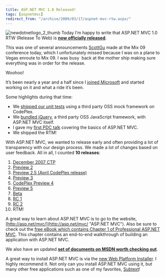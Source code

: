 ```yaml
---
title: ASP.NET MVC 1.0 Released!
tags: [aspnetmvc]
redirect_from: "/archive/2009/03/17/aspnet-mvc-rtw.aspx/"
---
```


![newdotnetlogo\_2\_thumb](https://haacked.com/images/haacked_com/WindowsLiveWriter/ASP.NETMVC1.0Released_D6B8/newdotnetlogo_2_thumb_3.png "newdotnetlogo_2_thumb")
Today I’m happy to write that ASP.NET MVC 1.0 RTW (Release To Web) is
[**now officially
released**](http://go.microsoft.com/fwlink/?LinkId=144444 "ASP.NET MVC 1.0 Download Details Page").

This was one of several announcements
[ScottGu](http://weblogs.asp.net/scottgu/) made at the Mix 09 conference
today, which I unfortunately missed because I was on a plane to Vegas
enroute to Mix 09. I was busy  back at the mother ship making sure
everything was in order for the release.

Woohoo!

It’s been nearly a year and a half since I [joined
Microsoft](https://haacked.com/archive/2007/09/17/why-is-microsoft-removing-my-mvp-status.aspx "Joining Microsoft")
and started working on it and what a ride it’s been.

Some highlights during that time:

-   We [shipped our unit
    tests](https://haacked.com/archive/2008/04/17/asp.net-mvc-preview-of-a-preview.aspx "Preview of a preview")
    using a third party OSS mock framework on CodePlex.
-   We [bundled
    jQuery](https://haacked.com/archive/2008/09/30/jquery-and-asp.net-mvc.aspx "jQuery and ASP.NET MVC"),
    a third party OSS JavaScript framework, with ASP.NET MVC itself.
-   I gave my [first PDC
    talk](http://channel9.msdn.com/pdc2008/PC21/ "My first PDC talk")
    covering the basics of ASP.NET MVC.
-   We shipped the RTM!

With ASP.NET MVC, we wanted to release early and often providing a lot
of transparency with our design process. We made a lot of changes based
on user feedback. All in all, I counted **10 releases**:

1.  [December 2007
    CTP](http://weblogs.asp.net/scottgu/archive/2007/12/09/asp-net-3-5-extensions-ctp-preview-released.aspx "ScottGu announces December CTP")
2.  [Preview
    2](https://haacked.com/archive/2008/03/10/thoughts-on-asp.net-mvc-preview-2-and-beyond.aspx "Thoughts on Preview 2")
3.  [Preview 2.5 (April CodePlex
    release)](https://haacked.com/archive/2008/04/17/asp.net-mvc-preview-of-a-preview.aspx "Preview of a Preview")
4.  [Preview
    3](https://haacked.com/archive/2008/05/12/sp1-beta-and-its-effect-on-mvc.aspx "Preview 3")
5.  [CodePlex Preview
    4](https://haacked.com/archive/2008/07/16/aspnetmvc-codeplex-preview4.aspx "CodePlex Preview 4")
6.  [Preview
    5](https://haacked.com/archive/2008/08/29/asp.net-mvc-codeplex-preview-5-released.aspx "Preview 5")
7.  [Beta](https://haacked.com/archive/2008/10/16/aspnetmvc-beta-release.aspx "Beta")
8.  [RC
    1](https://haacked.com/archive/2009/01/27/aspnetmvc-release-candidate.aspx "Release Candidate")
9.  [RC
    2](https://haacked.com/archive/2009/03/03/aspnetmvc-changes-for-rc2.aspx "Release Candidate 2")
10. RTM!

A great way to learn about ASP.NET MVC is to go to the website,
[http://asp.net/mvc/](http://asp.net/mvc/ "ASP.NET MVC"). Also be sure
to check out the [free eBook which contains Chapter 1 of Professional
ASP.NET
MVC](http://weblogs.asp.net/scottgu/archive/2009/03/10/free-asp-net-mvc-ebook-tutorial.aspx "Free eBook").
This chapter contains an end-to-end walkthrough of building an
application with ASP.NET MVC.

We also have an updated **[set of documents on MSDN worth checking
out](http://go.microsoft.com/fwlink/?LinkId=145989 "MSDN Docs about ASP.NET MVC")**.

A great way to install ASP.NET MVC is via the [new Web Platform
Installer](http://www.microsoft.com/web "Web Platform Installer"). I
highly recommend it. Not only can you install ASP.NET MVC using it, but
many other free applications such as one of my favorites,
[Subtext](http://subtextproject.com/ "Subtext")!

